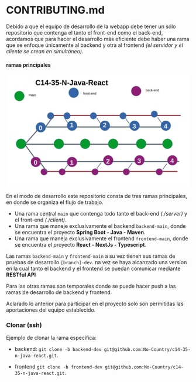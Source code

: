 # CONTRIBUTING.md

Debido a que el equipo de desarrollo de la webapp debe tener un sólo repositorio que contenga el tanto el 
front-end como el back-end, acordamos que para hacer el desarrollo más eficiente debe 
haber una rama que se enfoque únicamente al backend y otra al frontend 
_(el servidor y el cliente se crean en simultáneo)._

#### ramas principales

<div style="text-align: right;">
  <img src="./project-data/documents/S1.jpg" alt="Logo" width="800vw">
</div>

En el modo de desarrollo este repositorio consta de tres ramas principales, en donde se organiza el flujo de trabajo.

 * Una rama central `main` que contenga todo tanto el back-end _(./server)_ y el front-end _(./client)_.
 * Una rama que maneje exclusivamente el backend `backend-main`, donde se encuentra el proyecto **Spring Boot - Java - Maven**.
 * Una rama que maneja exclusivamente el frontend `frontend-main`, donde se encuentra el proyecto **React - NextJs - Typescript**.

Las ramas `backend-main` y `frontend-main` a su vez tienen sus ramas de pruebas de desarrollo `[branch]-dev`. 
na vez se haya alcanzado una version en la cual tanto el backend y el frontend se puedan comunicar mediante **RESTful API** 

Para las otras ramas son temporales donde se puede hacer push a las ramas de desarrollo de backend y frontend.


Aclarado lo anterior para participar en el proyecto solo son permitidas las aportaciones del equipo establecido.

### Clonar (ssh)

Ejemplo de clonar la rama específica:

 * backend: `git clone -b backend-dev git@github.com:No-Country/c14-35-n-java-react.git`.

 * frontend `git clone -b frontend-dev git@github.com:No-Country/c14-35-n-java-react.git`.
 

